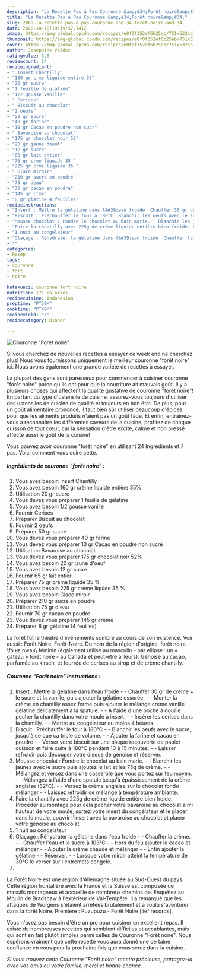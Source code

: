 ```yaml
---
description: "La Recette Pas à Pas Couronne &amp;#34;Forêt noire&amp;#34;"
title: "La Recette Pas à Pas Couronne &amp;#34;Forêt noire&amp;#34;"
slug: 2069-la-recette-pas-a-pas-couronne-and-34-foret-noire-and-34
date: 2020-10-18T19:19:57.141Z
image: https://img-global.cpcdn.com/recipes/e0f0f352ef6b25ab/751x532cq70/couronne-foret-noire-photo-principale-de-la-recette.jpg
thumbnail: https://img-global.cpcdn.com/recipes/e0f0f352ef6b25ab/751x532cq70/couronne-foret-noire-photo-principale-de-la-recette.jpg
cover: https://img-global.cpcdn.com/recipes/e0f0f352ef6b25ab/751x532cq70/couronne-foret-noire-photo-principale-de-la-recette.jpg
author: Josephine Valdez
ratingvalue: 3.8
reviewcount: 14
recipeingredient:
- " Insert Chantilly"
- "160 gr crme liquide entire 35"
- "20 gr sucre"
- "1 feuille de glatine"
- "1/2 gousse vanille"
- " Cerises"
- " Biscuit au chocolat"
- "2 oeufs"
- "50 gr sucre"
- "40 gr farine"
- "10 gr Cacao en poudre non sucr"
- " Bavaroise au chocolat"
- "175 gr chocolat noir 52"
- "20 gr jaune doeuf"
- "12 gr sucre"
- "65 gr lait entier"
- "75 gr crme liquide 35 "
- "225 gr crme liquide 35 "
- " Glace miroir"
- "210 gr sucre en poudre"
- "75 gr deau"
- "70 gr cacao en poudre"
- "145 gr crme"
- "8 gr glatine 4 feuilles"
recipeinstructions:
- "Insert : Mettre la gélatine dans l&#39;eau froide  Chauffer 30 gr de crème + le sucre et la vanille, puis ajouter la gélatine essorée.  Monter la crème en chantilly assez ferme puis ajouter le mélange crème vanille gélatine délicatement à la spatule.  A l&#39;aide d&#39;une poche à douille pocher la chantilly dans votre moule à insert.  Insérer les cerises dans la chantilly.  Mettre au congélateur au moins 4 heures."
- "Biscuit : Préchauffer le four à 180°C  Blanchir les oeufs avec le sucre, jusqu&#39;à ce que ca triple de volume.  Ajouter la farine et cacao en poudre   Verser votre biscuit sur une plaque recouverte de papier cuisson et faire cuire à 180°C pendant 10 à 15 minutes.  Laisser refroidir puis découper votre disque de génoise et réserver."
- "Mousse chocolat : Fondre le chocolat au bain marie.   Blanchir les jaunes avec le sucre puis ajoutez le lait et les 75g de crème.  Mélangez et versez dans une casserole que vous portez sur feu moyen.  Mélangez à l&#39;aide d&#39;une spatule jusqu&#39;à épaississement de la crème anglaise (82°C).  Versez la crème anglaise sur le chocolat fondu mélanger  Laissez refroidir ce mélange à température ambiante."
- "Faire la chantilly avec 225g de crème liquide entière bien froide. Procéder au montage pour cela pocher votre bavaroise au chocolat a mi hauteur de votre moule, sortez votre insert du congélateur et le placer dans le moule, couvrir l&#39;insert avec la bavaroise au chocolat et placer votre génoise au chocolat."
- "1 nuit au congelateur"
- "Glaçage : Réhydrater la gélatine dans l&#39;eau froide  Chauffer la crème.  Chauffer l&#39;eau et le sucre à 103°C  Hors du feu ajouter le cacao et mélanger  Ajouter la crème chaude et mélanger  Enfin ajouter la gélatine  Réserver.  Lorsque votre miroir atteint la température de 30°C le verser sur l&#39;entremets congelé."
- ""
categories:
- Resep
tags:
- couronne
- fort
- noire

katakunci: couronne fort noire 
nutrition: 171 calories
recipecuisine: Indonesian
preptime: "PT30M"
cooktime: "PT49M"
recipeyield: "3"
recipecategory: Dinner

---
```



![Couronne &#34;Forêt noire&#34;](https://img-global.cpcdn.com/recipes/e0f0f352ef6b25ab/751x532cq70/couronne-foret-noire-photo-principale-de-la-recette.jpg)

Si vous cherchez de nouvelles recettes à essayer ce week end ne cherchez plus! Nous vous fournissons uniquement le meilleur couronne &#34;forêt noire&#34; ici. Nous avons également une grande variété de recettes à essayer.

La plupart des gens sont paresseux pour commencer à cuisiner couronne &#34;forêt noire&#34; parce qu'ils ont peur que la nourriture ait mauvais goût. Il y a plusieurs choses qui affectent la qualité gustative de couronne &#34;forêt noire&#34;! En partant du type d'ustensile de cuisine, assurez-vous toujours d'utiliser des ustensiles de cuisine de qualité et toujours en bon état. De plus, pour un goût alimentaire prononcé, il faut bien sûr utiliser beaucoup d'épices pour que les aliments produits n'aient pas un goût fade. Et enfin, entraînez-vous à reconnaître les différentes saveurs de la cuisine, profitez de chaque cuisson de tout cœur, car la sensation d'être excité, calme et non pressé affecte aussi le goût de la cuisine!

<!--inarticleads1-->

Vous pouvez avoir couronne &#34;forêt noire&#34; en utilisant 24 Ingrédients et 7 pas. Voici comment vous cuire cette.

##### Ingrédients de couronne &#34;forêt noire&#34; :

1. Vous avez besoin  Insert Chantilly
1. Vous avez besoin 160 gr crème liquide entière 35%
1. Utilisation 20 gr sucre
1. Vous devez vous préparer 1 feuille de gélatine
1. Vous avez besoin 1/2 gousse vanille
1. Fournir  Cerises
1. Préparer  Biscuit au chocolat
1. Fournir 2 oeufs
1. Préparer 50 gr sucre
1. Vous devez vous préparer 40 gr farine
1. Vous devez vous préparer 10 gr Cacao en poudre non sucré
1. Utilisation  Bavaroise au chocolat
1. Vous devez vous préparer 175 gr chocolat noir 52%
1. Vous avez besoin 20 gr jaune d&#39;oeuf
1. Vous avez besoin 12 gr sucre
1. Fournir 65 gr lait entier
1. Préparer 75 gr crème liquide 35 %
1. Vous avez besoin 225 gr crème liquide 35 %
1. Vous avez besoin  Glace miroir
1. Préparer 210 gr sucre en poudre
1. Utilisation 75 gr d&#39;eau
1. Fournir 70 gr cacao en poudre
1. Vous devez vous préparer 145 gr crème
1. Préparer 8 gr gélatine (4 feuilles)


La forêt fût le théâtre d&#39;événements sombre au cours de son existence. Voir aussi : Forêt Noire, Forêt-Noire. Du nom de la région d&#39;origine. forêt noire \fɔ.ʁɛ nwaʁ\ féminin (également utilisé au masculin - par ellipse : un « gâteau » forêt noire - au Canada et peut-être ailleurs). Génoise au cacao, parfumée au kirsch, et fourrée de cerises au sirop et de crème chantilly. 

<!--inarticleads2-->

##### Couronne &#34;Forêt noire&#34; instructions :

1. Insert : Mettre la gélatine dans l&#39;eau froide -  - Chauffer 30 gr de crème + le sucre et la vanille, puis ajouter la gélatine essorée. -  - Monter la crème en chantilly assez ferme puis ajouter le mélange crème vanille gélatine délicatement à la spatule. -  - A l&#39;aide d&#39;une poche à douille pocher la chantilly dans votre moule à insert. -  - Insérer les cerises dans la chantilly. -  - Mettre au congélateur au moins 4 heures.
1. Biscuit : Préchauffer le four à 180°C -  - Blanchir les oeufs avec le sucre, jusqu&#39;à ce que ca triple de volume. -  - Ajouter la farine et cacao en poudre  -  - Verser votre biscuit sur une plaque recouverte de papier cuisson et faire cuire à 180°C pendant 10 à 15 minutes. -  - Laisser refroidir puis découper votre disque de génoise et réserver.
1. Mousse chocolat : Fondre le chocolat au bain marie.  -  - Blanchir les jaunes avec le sucre puis ajoutez le lait et les 75g de crème. -  - Mélangez et versez dans une casserole que vous portez sur feu moyen. -  - Mélangez à l&#39;aide d&#39;une spatule jusqu&#39;à épaississement de la crème anglaise (82°C). -  - Versez la crème anglaise sur le chocolat fondu mélanger -  - Laissez refroidir ce mélange à température ambiante.
1. Faire la chantilly avec 225g de crème liquide entière bien froide. Procéder au montage pour cela pocher votre bavaroise au chocolat a mi hauteur de votre moule, sortez votre insert du congélateur et le placer dans le moule, couvrir l&#39;insert avec la bavaroise au chocolat et placer votre génoise au chocolat.
1. 1 nuit au congelateur
1. Glaçage : Réhydrater la gélatine dans l&#39;eau froide -  - Chauffer la crème. -  - Chauffer l&#39;eau et le sucre à 103°C -  - Hors du feu ajouter le cacao et mélanger -  - Ajouter la crème chaude et mélanger -  - Enfin ajouter la gélatine -  - Réserver. -  - Lorsque votre miroir atteint la température de 30°C le verser sur l&#39;entremets congelé.
1. 


La Forêt Noire est une région d&#39;Allemagne située au Sud-Ouest du pays. Cette région frontalière avec la France et la Suisse est composée de massifs montagneux et accueille de nombreux chemins de. Enquêtez au Moulin de Bradshaw à l&#39;extérieur de Val-Tempête. Il a remarqué que les attaques de Worgens s&#39;étaient arrêtées brutalement et a voulu s&#39;aventurer dans la forêt Noire. Premiere : Puzupuzu - Forêt Noire [lief records]. 

<!--inarticleads1-->

<p>
Vous n'avez pas besoin d'être un pro pour cuisiner un excellent repas. Il existe de nombreuses recettes qui semblent difficiles et accablantes, mais qui sont en fait plutôt simples parmi celles de Couronne &#34;Forêt noire&#34;. Nous espérons vraiment que cette recette vous aura donné une certaine confiance en vous pour la prochaine fois que vous serez dans la cuisine.
</p>

<p>
<i>Si vous trouvez cette Couronne &#34;Forêt noire&#34; recette précieuse, partagez-la avec vos amis ou votre famille, merci et bonne chance.</i>
</p>
